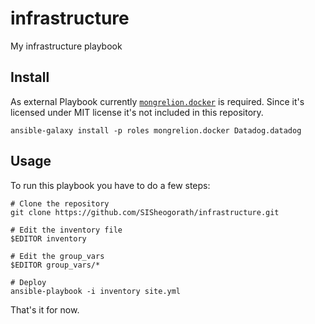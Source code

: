 # infrastructure
My infrastructure playbook


Install
---

As external Playbook currently [`mongrelion.docker`](https://galaxy.ansible.com/mongrelion/docker/) is required. Since it's licensed under MIT license it's not included in this repository.

```
ansible-galaxy install -p roles mongrelion.docker Datadog.datadog
```


Usage
---

To run this playbook you have to do a few steps:

```console
# Clone the repository
git clone https://github.com/SISheogorath/infrastructure.git

# Edit the inventory file
$EDITOR inventory

# Edit the group_vars
$EDITOR group_vars/*

# Deploy
ansible-playbook -i inventory site.yml
```

That's it for now.

